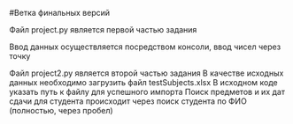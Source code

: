 #Ветка финальных версий

Файл project.py является первой частью задания

Ввод данных осуществляется посредством консоли, ввод чисел через точку

Файл project2.py является второй частью задания
В качестве исходных данных необходимо загрузить файл testSubjects.xlsx 
В исходном коде указать путь к файлу для успешного импорта
Поиск предметов и их дат сдачи для студента происходит через поиск студента по ФИО (полностью, через пробел)
